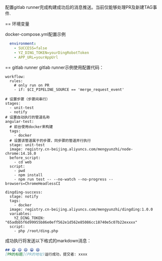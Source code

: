 配置gitlab runner完成构建成功后的消息推送。当前仅能够处理PR及新建TAG事件.

== 环境变量

docker-compose.yml配置示例
```yaml
  environment:
    - SUCCESS=false
    - YZ_DING_TOKEN=yourDingRobotToken
    - APP_URL=yourAppUrl
```

== gitlab runner
gitlab runner示例使用配置代码：
```
workflow:
  rules:
    # only run on PR
    - if: $CI_PIPELINE_SOURCE == 'merge_request_event'

# 设置步骤（步骤间串行）
stages:
  - unit-test
  - notify
# 设置自动执行的管道名称
angular-test:
  # 前台使用docker来构建
  tags:
    - docker
  # 设置该管道属于的步骤，同步骤的管道并行执行
  stage: unit-test
  image: registry.cn-beijing.aliyuncs.com/mengyunzhi/node-chrome:14.16.0
  before_script:
    - cd web
  script:
    - pwd
    - npm install
    - npm run test -- --no-watch --no-progress --browsers=ChromeHeadlessCI

dingding-success:
  stage: notify
  tags:
    - docker
  image: registry.cn-beijing.aliyuncs.com/mengyunzhi/dingding:1.0.0
  variables:
    YZ_DING_TOKEN: "65adbb5f6d99955b86e0eff562e1d562e85086cc18740e5c07b22exxxx"
  script:
    - php /root/ding.php
```

成功执行将发送以下格式的markdown消息：

```markdown
## 😀 😃 😄 😁 😆
[PR的标题](PR的地址)运行成功，提交者: xxxx
```